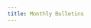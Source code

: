```yaml
---
title: Monthly Bulletins
---
```


<script setup lang="ts">
    import TheMonthly  from '@/views/monthly/TheMonthly.vue'
</script>

<TheMonthly  />
